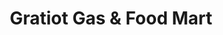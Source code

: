 ---
title: "Gratiot Gas & Food Mart"
url: /roseville/gratiot-gas-and-food-mart/
shop: convenience
---